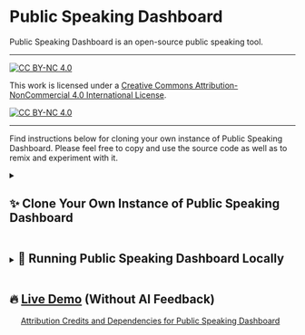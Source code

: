 # Public Speaking Dashboard
Public Speaking Dashboard is an open-source public speaking tool. 

---
[![CC BY-NC 4.0][cc-by-nc-shield]][cc-by-nc]

This work is licensed under a
[Creative Commons Attribution-NonCommercial 4.0 International License][cc-by-nc].

[![CC BY-NC 4.0][cc-by-nc-image]][cc-by-nc]

[cc-by-nc]: https://creativecommons.org/licenses/by-nc/4.0/
[cc-by-nc-image]: https://licensebuttons.net/l/by-nc/4.0/88x31.png
[cc-by-nc-shield]: https://img.shields.io/badge/License-CC%20BY--NC%204.0-lightgrey.svg
---

Find instructions below for cloning your own instance of Public Speaking Dashboard. Please feel free to copy and use the source code as well as to remix and experiment with it. 

<details>
<summary><h2 style="display: inline-block;">✨ Clone Your Own Instance of Public Speaking Dashboard</h2></summary>

<div style="padding-left: 20px;">

This guide will walk you through the steps for setting up your own instance of Public Speaking Dashboard on Netlify.
<br>
<h3 style="display: inline-block;">1. **Create a Mistral AI Account**</h3><br>

<ul style="list-style-type: disc;">
<li><strong>Create an account:</strong> [Mistral AI](https://mistral.ai/)</li>
<li>This will be the AI "back end" of your application.</li>
<li><strong>Generate a Mistral AI API Key:</strong> [Instructions](https://docs.mistral.ai/getting-started/quickstart/#account-setup) </li>
<li>Store this key in a safe place.</li>
<li><strong>Important Note:</strong> Mistral is a "pay as you go" service, meaning that everytime a user runs the app, it will result in a charge to your Mistral account. Share the link only with intended audiences. </li>
</ul>
<h3 style="display: inline-block;">2. **(Optional) Create a DeepGram Account**</h3>

<ul style="list-style-type: disc;">
<li><strong>Create an account:</strong> [DeepGram](https://deepgram.com/)</li>
<li>This is for voice transcription on Android mobile devices (transcription will not work on Android without this service)</li>
<li><strong>Generate a DeepGram API Key:</strong> [Instructions](https://developers.deepgram.com/docs/create-additional-api-keys)</li>
<li>Store this key in a safe place.</li>
<li><strong>Important Note:</strong> The way that Public Speaking Dashboard is configured, this API key is exposed to whoever has access to the the App when it is deployed on Netlify. The DeepGram service is free, but, even so, share the link only with intended audiences. </li>
</ul>

<h3 style="display: inline-block;">3. **GitHub Account**</h3>

<ul style="list-style-type: disc;">
<li><strong>Create an account:</strong> [GitHub](https://github.com/)</li>
<li>This gives you access to the Public Speaking Dashboard source code.</li>
</ul>
</div>
</details>


<details>
<summary><h2 style="display: inline-block;">🚀 Running Public Speaking Dashboard Locally</h2></summary>

<div style="padding-left: 20px;">

This app is built with Vue.js and requires Node.js 16.
<br>
<h3 style="display: inline-block;">1. **Create a .env File**</h3>
-In the app's root directory, create a `.env` file with:<br>
`VUE_APP_ROOT_API2=yourMistralAPIKey`<br>
`VUE_APP_ROOT_API3=yourDeepGramAPIKey`<br>
<h3 style="display: inline-block;">2. **Project Setup**</h3>
`npm install`<br>

<h3 style="display: inline-block;">3. **Development**</h3>
`npm run serve`<br>

<h3 style="display: inline-block;">4. **Production**</h3>
`npm run build`<br>

<h3 style="display: inline-block;">5. **Linting**</h3>
`npm run lint`<br>

</div>
</details>

<h2 style="display: inline-block;">🔥 <a href="[https://raw.githubusercontent.com/PublicSpeakingdashboard/PSD/main/package-lock.json](https://psd-demo.netlify.app/)">Live Demo</a> (Without AI Feedback)</h2>
<br>
<div style="padding-left: 20px;">
<a href="https://raw.githubusercontent.com/PublicSpeakingdashboard/PSD/main/package-lock.json">Attribution Credits and Dependencies for Public Speaking Dashboard</a>
</div>

